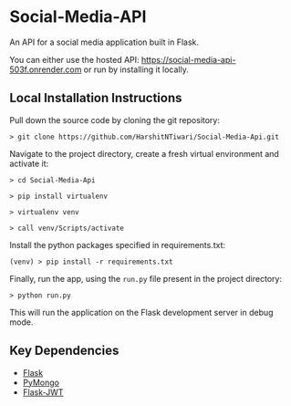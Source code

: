 # Social-Media-API
An API for a social media application built in Flask.

You can either use the hosted API: https://social-media-api-503f.onrender.com or run by installing it locally.

## Local Installation Instructions

Pull down the source code by cloning the git repository:

`> git clone https://github.com/HarshitNTiwari/Social-Media-Api.git`


Navigate to the project directory, create a fresh virtual environment and activate it:

`> cd Social-Media-Api`

`> pip install virtualenv`

`> virtualenv venv`

`> call venv/Scripts/activate`


Install the python packages specified in requirements.txt:

`(venv) > pip install -r requirements.txt`


Finally, run the app, using the `run.py` file present in the project directory:

`> python run.py`

This will run the application on the Flask development server in debug mode.

## Key Dependencies

* [Flask](https://flask.palletsprojects.com/en/2.2.x/)
* [PyMongo](https://pymongo.readthedocs.io/en/stable/)
* [Flask-JWT](https://pythonhosted.org/Flask-JWT/)